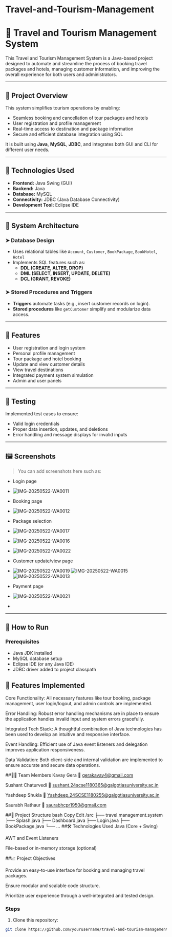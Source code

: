 # Travel-and-Tourism-Management
# 🧳 Travel and Tourism Management System

This Travel and Tourism Management System is a Java-based project designed to automate and streamline the process of booking travel packages and hotels, managing customer information, and improving the overall experience for both users and administrators.

---

## 📌 Project Overview

This system simplifies tourism operations by enabling:
- Seamless booking and cancellation of tour packages and hotels
- User registration and profile management
- Real-time access to destination and package information
- Secure and efficient database integration using SQL

It is built using **Java**, **MySQL**, **JDBC**, and integrates both GUI and CLI for different user needs.

---

## 🧰 Technologies Used

- **Frontend:** Java Swing (GUI)
- **Backend:** Java
- **Database:** MySQL
- **Connectivity:** JDBC (Java Database Connectivity)
- **Development Tool:** Eclipse IDE

---

## 📐 System Architecture

### ➤ Database Design

- Uses relational tables like `Account`, `Customer`, `BookPackage`, `BookHotel`, `Hotel`
- Implements SQL features such as:
  - **DDL (CREATE, ALTER, DROP)**
  - **DML (SELECT, INSERT, UPDATE, DELETE)**
  - **DCL (GRANT, REVOKE)**

### ➤ Stored Procedures and Triggers

- **Triggers** automate tasks (e.g., insert customer records on login).
- **Stored procedures** like `getCustomer` simplify and modularize data access.

---

## 🧩 Features

- User registration and login system
- Personal profile management
- Tour package and hotel booking
- Update and view customer details
- View travel destinations
- Integrated payment system simulation
- Admin and user panels

---

## 🧪 Testing

Implemented test cases to ensure:
- Valid login credentials
- Proper data insertion, updates, and deletions
- Error handling and message displays for invalid inputs

---

## 🖼️ Screenshots

> You can add screenshots here such as:
- Login page
- ![IMG-20250522-WA0011](https://github.com/user-attachments/assets/93b7f8e0-4dff-4d10-b6b2-c47dc2457e6e)

- Booking page
- ![IMG-20250522-WA0012](https://github.com/user-attachments/assets/549515ff-38f1-48ca-adc5-cdf16cbd2ebf)

- Package selection
- ![IMG-20250522-WA0017](https://github.com/user-attachments/assets/01ad966b-1ce5-49e1-8225-8b45c40d4d93)
- ![IMG-20250522-WA0016](https://github.com/user-attachments/assets/9fbb219b-f576-44a7-9099-1b6092a92d75)
- ![IMG-20250522-WA0022](https://github.com/user-attachments/assets/03e87228-0a9d-413d-9323-bce4b9aa750b)

 
- Customer update/view page
- ![IMG-20250522-WA0019](https://github.com/user-attachments/assets/147ceaed-88fa-45d9-a1d4-3f9007cee365)
![IMG-20250522-WA0015](https://github.com/user-attachments/assets/70e06ac0-8bbd-4088-9f2d-42cf2449ea69)
![IMG-20250522-WA0013](https://github.com/user-attachments/assets/866d17ca-436e-4d34-9cf8-b3165ca0f076)

- Payment page
- ![IMG-20250522-WA0021](https://github.com/user-attachments/assets/da00088c-b6ee-487e-a6f8-f9b5f6118315)

- 

---

## 🚀 How to Run

### Prerequisites
- Java JDK installed
- MySQL database setup
- Eclipse IDE (or any Java IDE)
- JDBC driver added to project classpath


## 🚀 Features Implemented
Core Functionality: All necessary features like tour booking, package management, user login/logout, and admin controls are implemented.

Error Handling: Robust error handling mechanisms are in place to ensure the application handles invalid input and system errors gracefully.

Integrated Tech Stack: A thoughtful combination of Java technologies has been used to develop an intuitive and responsive interface.

Event Handling: Efficient use of Java event listeners and delegation improves application responsiveness.

Data Validation: Both client-side and internal validation are implemented to ensure accurate and secure data operations.

##👨‍💻 Team Members
   Kavay Gera
📧 gerakavay4@gmail.com

  Sushant Chaturvedi
📧 sushant.24scse1180365@galgotiasuniversity.ac.in

  Yashdeep Shukla
📧 Yashdeep.24SCSE1180255@galgotiasuniversity.ac.in

  Saurabh Rathaur
📧 saurabhcpr1950@gmail.com


##📂 Project Structure
bash
Copy
Edit
/src
  ├── travel.management.system
        ├── Splash.java
        ├── Dashboard.java
        ├── Login.java
        ├── BookPackage.java
        └── ...
##🛠 Technologies Used
Java (Core + Swing)

AWT and Event Listeners

File-based or in-memory storage (optional)


##📈 Project Objectives

Provide an easy-to-use interface for booking and managing travel packages.

Ensure modular and scalable code structure.

Prioritize user experience through a well-integrated and tested design.

### Steps

1. Clone this repository:
```bash
git clone https://github.com/yourusername/travel-and-tourism-management-system.git
